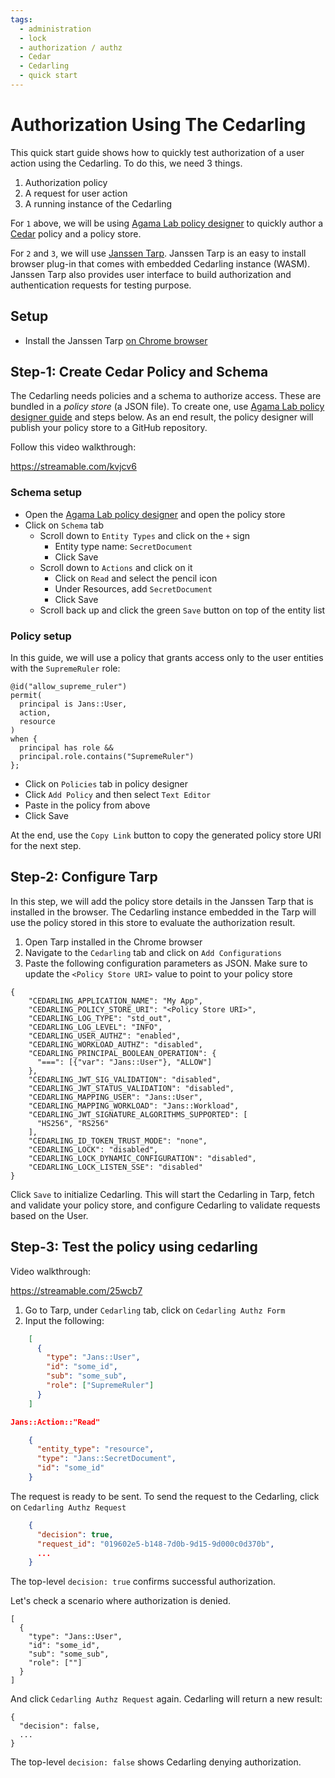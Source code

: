 ```yaml
---
tags:
  - administration
  - lock
  - authorization / authz
  - Cedar
  - Cedarling
  - quick start
---
```


# Authorization Using The Cedarling

This quick start guide shows how to quickly test authorization of a user action
using the Cedarling. To do this, we need 3 things. 

1. Authorization policy
2. A request for user action
3. A running instance of the Cedarling

For `1` above, we will be using [Agama Lab policy designer](https://gluu.org/agama/authorization-policy-designer/) to quickly author
a [Cedar](https://www.cedarpolicy.com/) policy and a policy store.

For `2` and `3`, we will use [Janssen Tarp](https://github.com/JanssenProject/jans/blob/main/demos/janssen-tarp/README.md). Janssen Tarp is an easy to install browser
plug-in that comes with embedded Cedarling instance (WASM). Janssen Tarp also provides
user interface to build authorization and authentication requests for testing
purpose.

## Setup

- Install the Janssen Tarp [on Chrome browser](https://github.com/JanssenProject/jans/blob/main/demos/janssen-tarp/README.md#releases)

## Step-1: Create Cedar Policy and Schema

The Cedarling needs policies and a schema to authorize access. These are bundled in a *policy store* (a JSON file). To create one, use [Agama Lab policy designer guide](https://gluu.org/agama/authorization-policy-designer/) and steps below. As an end result, the policy
designer will publish your policy store to a GitHub repository. 

Follow this video walkthrough:

https://streamable.com/kvjcv6

### Schema setup

  - Open the [Agama Lab policy designer](https://cloud.gluu.org/agama-lab/dashboard/policy_store)
  and open the policy store
  - Click on `Schema` tab
    - Scroll down to `Entity Types` and click on the `+` sign
      - Entity type name: `SecretDocument`
      - Click Save
    - Scroll down to `Actions` and click on it  
      - Click on `Read` and select the pencil icon
      - Under Resources, add `SecretDocument`
      - Click Save
    - Scroll back up and click the green `Save` button on top of the entity list

### Policy setup

  In this guide, we will use a policy that grants access only to the user 
  entities with the `SupremeRuler` role:
  
  ```
  @id("allow_supreme_ruler")
  permit(
    principal is Jans::User,
    action,
    resource
  )
  when {
    principal has role &&
    principal.role.contains("SupremeRuler")
  };
  ```

  - Click on `Policies` tab in policy designer
  - Click `Add Policy` and then select `Text Editor`
  - Paste in the policy from above
  - Click Save

At the end, use the `Copy Link` button to copy the generated policy store URI 
for the next step.

## Step-2: Configure Tarp 

In this step, we will add the policy store details in the Janssen Tarp that is
installed in the browser. The Cedarling instance embedded in the Tarp will
use the policy stored in this store to evaluate the authorization result.

1. Open Tarp installed in the Chrome browser 
2. Navigate to the `Cedarling` tab and click on `Add Configurations`
3. Paste the following configuration parameters as JSON. Make sure to update
the `<Policy Store URI>` value to point to your policy store

  ```
  {
      "CEDARLING_APPLICATION_NAME": "My App",
      "CEDARLING_POLICY_STORE_URI": "<Policy Store URI>",
      "CEDARLING_LOG_TYPE": "std_out",
      "CEDARLING_LOG_LEVEL": "INFO",
      "CEDARLING_USER_AUTHZ": "enabled",
      "CEDARLING_WORKLOAD_AUTHZ": "disabled",
      "CEDARLING_PRINCIPAL_BOOLEAN_OPERATION": {
        "===": [{"var": "Jans::User"}, "ALLOW"]
      },
      "CEDARLING_JWT_SIG_VALIDATION": "disabled",
      "CEDARLING_JWT_STATUS_VALIDATION": "disabled",
      "CEDARLING_MAPPING_USER": "Jans::User",
      "CEDARLING_MAPPING_WORKLOAD": "Jans::Workload",
      "CEDARLING_JWT_SIGNATURE_ALGORITHMS_SUPPORTED": [
        "HS256", "RS256"
      ],
      "CEDARLING_ID_TOKEN_TRUST_MODE": "none",
      "CEDARLING_LOCK": "disabled",
      "CEDARLING_LOCK_DYNAMIC_CONFIGURATION": "disabled",
      "CEDARLING_LOCK_LISTEN_SSE": "disabled"
  }
  ```

 Click `Save` to initialize Cedarling. This will start the Cedarling in Tarp,
 fetch and validate your policy store, and configure Cedarling to validate requests based on the User. 

## Step-3: Test the policy using cedarling 

Video walkthrough:

https://streamable.com/25wcb7

1. Go to Tarp, under `Cedarling` tab, click on `Cedarling Authz Form`
2. Input the following:

```JSON title="Principal"
    [
      {
        "type": "Jans::User",
        "id": "some_id",
        "sub": "some_sub",
        "role": ["SupremeRuler"]
      }
    ]
```

```JSON title="Actions"
Jans::Action::"Read"
```

```JSON title="Resource"
    {
      "entity_type": "resource",
      "type": "Jans::SecretDocument",
      "id": "some_id"
    }
```

The request is ready to be sent. To send the request to the Cedarling, 
click on `Cedarling Authz Request`

```JSON title="Sample Response"
    {
      "decision": true,
      "request_id": "019602e5-b148-7d0b-9d15-9d000c0d370b",
      ...
    }
```

The top-level `decision: true` confirms successful authorization.

Let's check a scenario where authorization is denied.

```
[
  {
    "type": "Jans::User",
    "id": "some_id",
    "sub": "some_sub",
    "role": [""]
  }
]
```
And click `Cedarling Authz Request` again. Cedarling will return a new result:

```
{
  "decision": false,
  ...
}
```

The top-level `decision: false` shows Cedarling denying authorization. 
